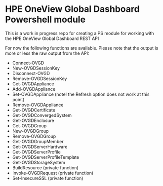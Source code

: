 # HPE OneView Global Dashboard Powershell module

This is a work in progress repo for creating a PS module for working with the HPE OneView Global Dashboard REST API

For now the following functions are available. Please note that the output is more or less the raw output from the API:

- Connect-OVGD
- New-OVGDSessionKey
- Disconnect-OVGD
- Remove-OVGDSessionKey
- Get-OVGDAppliance
- Add-OVGDAppliance
- Set-OVGDAppliance (note! the Refresh option does not work at this point)
- Remove-OVGDAppliance
- Get-OVGDCertificate
- Get-OVGDConvergedSystem
- Get-OVGDEnclosure
- Get-OVGDGroup
- New-OVGDGroup
- Remove-OVGDGroup
- Get-OVGDGroupMember
- Get-OVGDServerHardware
- Get-OVGDServerProfile
- Get-OVGDServerProfileTemplate
- Get-OVGDStorageSystem
- BuildResource (private function)
- Invoke-OVGDRequest (private function)
- Set-InsecureSSL (private function)